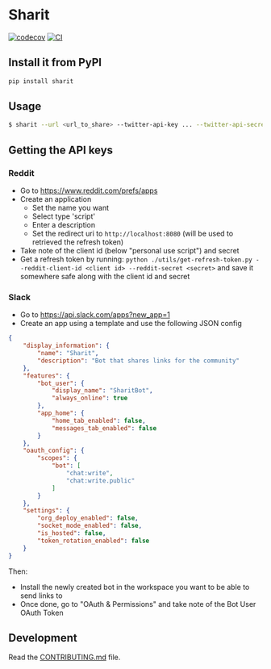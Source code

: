 # Sharit

[![codecov](https://codecov.io/gh/dsebastien/sharit/branch/main/graph/badge.svg?token=sharit_token_here)](https://codecov.io/gh/dsebastien/sharit)
[![CI](https://github.com/dsebastien/sharit/actions/workflows/main.yml/badge.svg)](https://github.com/dsebastien/sharit/actions/workflows/main.yml)

## Install it from PyPI

```bash
pip install sharit
```

## Usage

```bash
$ sharit --url <url_to_share> --twitter-api-key ... --twitter-api-secret-key ... --sub-reddit ... --reddit-client-id  ... --reddit-secret ... --reddit-refresh-token ... --slack-bot-token= ... --slack-channel "#..."
```

## Getting the API keys

### Reddit
- Go to https://www.reddit.com/prefs/apps
- Create an application
  - Set the name you want
  - Select type 'script'
  - Enter a description
  - Set the redirect uri to `http://localhost:8080` (will be used to retrieved the refresh token)
- Take note of the client id (below "personal use script") and secret
- Get a refresh token by running: `python ./utils/get-refresh-token.py --reddit-client-id <client id> --reddit-secret <secret>` and save it somewhere safe along with the client id and secret

### Slack
- Go to https://api.slack.com/apps?new_app=1
- Create an app using a template and use the following JSON config

```json
{
    "display_information": {
        "name": "Sharit",
        "description": "Bot that shares links for the community"
    },
    "features": {
        "bot_user": {
			"display_name": "SharitBot",
			"always_online": true
		},
		"app_home": {
			"home_tab_enabled": false,
			"messages_tab_enabled": false
		}
    },
    "oauth_config": {
		"scopes": {
			"bot": [
				"chat:write",
				"chat:write.public"
			]
		}
	},
    "settings": {
        "org_deploy_enabled": false,
        "socket_mode_enabled": false,
        "is_hosted": false,
        "token_rotation_enabled": false
    }
}
```

Then:
- Install the newly created bot in the workspace you want to be able to send links to
- Once done, go to "OAuth & Permissions" and take note of the Bot User OAuth Token

## Development

Read the [CONTRIBUTING.md](CONTRIBUTING.md) file.
